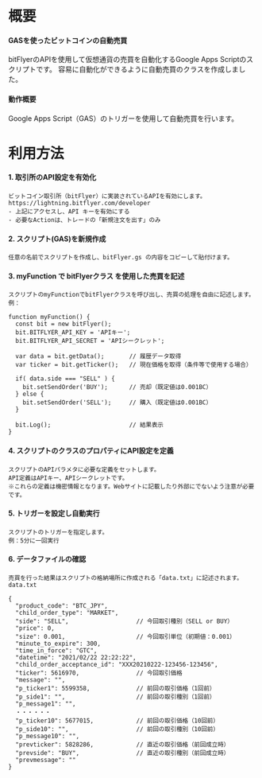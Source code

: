 # 概要

#### GASを使ったビットコインの自動売買

bitFlyerのAPIを使用して仮想通貨の売買を自動化するGoogle Apps Scriptのスクリプトです。
容易に自動化ができるように自動売買のクラスを作成しました。

#### 動作概要

Google Apps Script（GAS）のトリガーを使用して自動売買を行います。

# 利用方法

#### 1. 取引所のAPI設定を有効化

    ビットコイン取引所（bitFlyer）に実装されているAPIを有効にします。
    https://lightning.bitflyer.com/developer
    - 上記にアクセスし、API キーを有効にする
    - 必要なActionは、トレードの「新規注文を出す」のみ

#### 2. スクリプト(GAS)を新規作成

    任意の名前でスクリプトを作成し、bitFlyer.gs の内容をコピーして貼付けます。

#### 3. myFunction で bitFlyerクラス を使用した売買を記述

    スクリプトのmyFunctionでbitFlyerクラスを呼び出し、売買の処理を自由に記述します。
    例：

```
function myFunction() {
  const bit = new bitFlyer();
  bit.BITFLYER_API_KEY = 'APIキー';
  bit.BITFLYER_API_SECRET = 'APIシークレット';
  
  var data = bit.getData();       // 履歴データ取得
  var ticker = bit.getTicker();   // 現在価格を取得（条件等で使用する場合）

  if( data.side === "SELL" ) {
    bit.setSendOrder('BUY');      // 売却（既定値は0.001BC）
  } else {
    bit.setSendOrder('SELL');     // 購入（既定値は0.001BC）
  }

  bit.Log();                      // 結果表示
}
```

#### 4. スクリプトのクラスのプロパティにAPI設定を定義

    スクリプトのAPIパラメタに必要な定義をセットします。
    API定義はAPIキー、APIシークレットです。
    ※これらの定義は機密情報となります。Webサイトに記載したり外部にでないよう注意が必要です。

#### 5. トリガーを設定し自動実行

    スクリプトのトリガーを指定します。
    例：5分に一回実行

#### 6. データファイルの確認

    売買を行った結果はスクリプトの格納場所に作成される「data.txt」に記述されます。
    data.txt

```
{
  "product_code": "BTC_JPY",
  "child_order_type": "MARKET",
  "side": "SELL",                   // 今回取引種別（SELL or BUY）
  "price": 0,
  "size": 0.001,                    // 今回取引単位（初期値：0.001）
  "minute_to_expire": 300,
  "time_in_force": "GTC",
  "datetime": "2021/02/22 22:22:22",
  "child_order_acceptance_id": "XXX20210222-123456-123456",
  "ticker": 5616970,                // 今回取引価格
  "message": "",
  "p_ticker1": 5599358,             // 前回の取引価格（1回前）
  "p_side1": "",                    // 前回の取引種別（1回前）
  "p_message1": "",
  ・・・・・・
  "p_ticker10": 5677015,            // 前回の取引価格（10回前）
  "p_side10": "",                   // 前回の取引種別（10回前）
  "p_message10": "",
  "prevticker": 5828286,            // 直近の取引価格（前回成立時）
  "prevside": "BUY",                // 直近の取引種別（前回成立時）
  "prevmessage": ""
}
```
